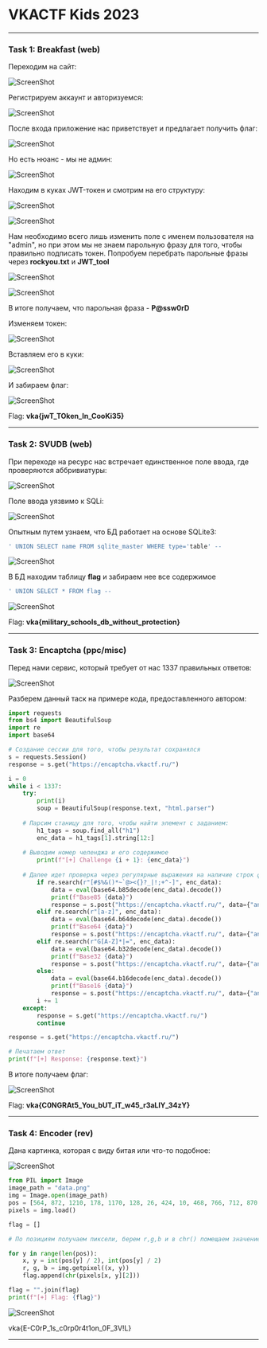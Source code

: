 # VKACTF Kids 2023

---

### Task 1: Breakfast (web)

Переходим на сайт:

![ScreenShot](screenshots/1.png)

Регистрируем аккаунт и авторизуемся:

![ScreenShot](screenshots/2.png)

После входа приложение нас приветствует и предлагает получить флаг:

![ScreenShot](screenshots/3.png)

Но есть нюанс - мы не админ:

![ScreenShot](screenshots/4.png)

Находим в куках JWT-токен и смотрим на его структуру:

![ScreenShot](screenshots/5.png)

![ScreenShot](screenshots/6.png)

Нам необходимо всего лишь изменить поле с именем пользователя на "admin", но при этом мы не знаем парольную фразу для того, чтобы правильно подписать токен. Попробуем перебрать парольные фразы через **rockyou.txt** и **JWT_tool**

![ScreenShot](screenshots/7.png)

![ScreenShot](screenshots/8.png)

В итоге получаем, что парольная фраза - **P@ssw0rD**

Изменяем токен:

![ScreenShot](screenshots/9.png)

Вставляем его в куки:

![ScreenShot](screenshots/10.png)

И забираем флаг:

![ScreenShot](screenshots/11.png)

Flag: **vka{jwT_TOken_In_CooKi35}**

---

### Task 2: SVUDB (web)

При переходе на ресурс нас встречает единственное поле ввода, где проверяются аббривиатуры:

![ScreenShot](screenshots/12.png)

Поле ввода уязвимо к SQLi:

![ScreenShot](screenshots/13.png)

Опытным путем узнаем, что БД работает на основе SQLite3:

```sql
' UNION SELECT name FROM sqlite_master WHERE type='table' --
```

![ScreenShot](screenshots/14.png)

В БД находим таблицу **flag** и забираем нее все содержимое

```sql
' UNION SELECT * FROM flag --
```

![ScreenShot](screenshots/15.png)

Flag: **vka{military_schools_db_without_protection}**

---

### Task 3: Encaptcha (ppc/misc)

Перед нами сервис, который требует от нас 1337 правильных ответов:

![ScreenShot](screenshots/16.png)

Разберем данный таск на примере кода, предоставленного автором:

```python
import requests
from bs4 import BeautifulSoup
import re
import base64

# Создание сессии для того, чтобы результат сохранялся
s = requests.Session()
response = s.get("https://encaptcha.vkactf.ru/")

i = 0
while i < 1337:
    try:
        print(i)
        soup = BeautifulSoup(response.text, "html.parser")
	
	# Парсим станицу для того, чтобы найти элемент с заданием:
        h1_tags = soup.find_all("h1")
        enc_data = h1_tags[1].string[12:]
	
	# Выводим номер челенджа и его содержимое
        print(f"[+] Challenge {i + 1}: {enc_data}")
	
	# Далее идет проверка через регулярные выражения на наличие строк формата base16, base32, base64 и base85, а также их декодирование с последующим решением простого математического выражения через функцию eval()
        if re.search(r"[#$%&()*~`@><{}?_|!;+^-]", enc_data):
            data = eval(base64.b85decode(enc_data).decode())
            print(f"Base85 {data}")
            response = s.post("https://encaptcha.vkactf.ru/", data={"answer": data})
        elif re.search(r"[a-z]", enc_data):
            data = eval(base64.b64decode(enc_data).decode())
            print(f"Base64 {data}")
            response = s.post("https://encaptcha.vkactf.ru/", data={"answer": data})
        elif re.search(r"G[A-Z]*|=", enc_data):
            data = eval(base64.b32decode(enc_data).decode())
            print(f"Base32 {data}")
            response = s.post("https://encaptcha.vkactf.ru/", data={"answer": data})
        else:
            data = eval(base64.b16decode(enc_data).decode())
            print(f"Base16 {data}")
            response = s.post("https://encaptcha.vkactf.ru/", data={"answer": data})
        i += 1
    except:
        response = s.get("https://encaptcha.vkactf.ru/")
        continue

response = s.get("https://encaptcha.vkactf.ru/")

# Печатаем ответ
print(f"[+] Response: {response.text}")
```

В итоге получаем флаг:

![ScreenShot](screenshots/17.png)

Flag: **vka{C0NGRAt5_You_bUT_iT_w45_r3aLlY_34zY}**

---

### Task 4: Encoder (rev)

Дана картинка, которая с виду битая или что-то подобное:

![ScreenShot](screenshots/18.png)

```python
from PIL import Image
image_path = "data.png" 
img = Image.open(image_path)
pos = [564, 872, 1210, 178, 1170, 128, 26, 424, 10, 468, 766, 712, 870, 1176, 454, 1150, 1078, 400, 1114, 1106, 1206, 1016, 1234, 382, 138, 804, 578, 412, 796, 144, 148, 368, 736, 724]
pixels = img.load()

flag = []

# По позициям получаем пиксели, берем r,g,b и в chr() помещаем значение синего оттенка

for y in range(len(pos)):
    x, y = int(pos[y] / 2), int(pos[y] / 2)
    r, g, b = img.getpixel((x, y))
    flag.append(chr(pixels[x, y][2]))

flag = "".join(flag)
print(f"[+] Flag: {flag}")
```

![ScreenShot](screenshots/19.png)

vka{E-C0rP_1s_c0rp0r4t1on_0F_3V!L}

---

